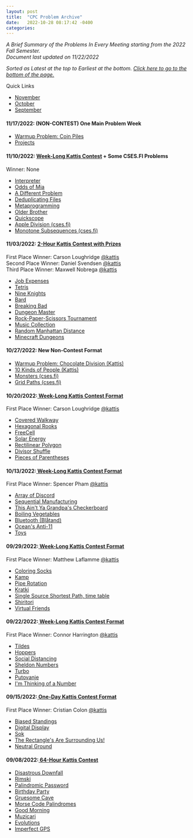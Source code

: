 ```yaml
---
layout: post
title:  "CPC Problem Archive"
date:   2022-10-28 08:17:42 -0400
categories: 
---
```

*A Brief Summary of the Problems In Every Meeting starting from the 2022 Fall Semester.*  
*Document last updated on 11/22/2022*

*Sorted as Latest at the top to Earliest at the bottom. <a href="#bottom">Click here to go to the bottom of the page.</a>*

Quick Links
<ul> 
	<li><a href = "#nov22">November</a></li>
	<li><a href = "#oct22">October</a></li>
	<li><a href = "#sep22">September</a></li>
</ul>


<div id = "nov22"></div>

#### 11/17/2022: (NON-CONTEST) One Main Problem Week
<ul>
	<li><a href = "https://cses.fi/problemset/task/1754">Warmup Problem: Coin Piles</a></li>
	<li><a href = "https://cses.fi/problemset/task/1140">Projects</a></li>
</ul>

#### 11/10/2022: <a href= "https://open.kattis.com/contests/ovi6xk"> Week-Long Kattis Contest</a> + Some CSES.FI Problems<br>
Winner: None
<ul>
	<li><a href = "https://open.kattis.com/contests/ovi6xk/problems/interpreter">Interpreter</a></li>
	<li><a href = "https://open.kattis.com/contests/ovi6xk/problems/odds">Odds of Mia</a></li>
	<li><a href = "https://open.kattis.com/contests/ovi6xk/problems/different">A Different Problem</a></li>
	<li><a href = "https://open.kattis.com/contests/ovi6xk/problems/deduplicatingfiles">Deduplicating Files</a></li>
	<li><a href = "https://open.kattis.com/contests/ovi6xk/problems/metaprogramming">Metaprogramming</a></li>
	<li><a href = "https://open.kattis.com/contests/ovi6xk/problems/olderbrother">Older Brother</a></li>
	<li><a href = "https://open.kattis.com/contests/ovi6xk/problems/quickscope">Quickscope</a></li>
	<li><a href = "https://cses.fi/problemset/task/1623/">Apple Division (cses.fi)</a></li>
	<li><a href = "https://cses.fi/problemset/task/2215">Monotone Subsequences (cses.fi)</a></li>
</ul>


#### 11/03/2022: <a href = "https://open.kattis.com/contests/vsrcu6/"> 2-Hour Kattis Contest with Prizes</a><br>
First Place Winner: Carson Loughridge <a href="https://open.kattis.com/users/carson-loughridge">@kattis</a><br>
Second Place Winner: Daniel Svendsen <a href="https://open.kattis.com/users/daniel-svendsen">@kattis</a><br>
Third Place Winner: Maxwell Nobrega <a href="https://open.kattis.com/users/maxwell-nobrega">@kattis</a><br>
<ul>
	<li><a href = "https://open.kattis.com/problems/jobexpenses">Job Expenses</a></li>
	<li><a href = "https://open.kattis.com/problems/tetris">Tetris</a></li>
	<li><a href = "https://open.kattis.com/problems/nineknights">Nine Knights</a></li>
	<li><a href = "https://open.kattis.com/problems/bard">Bard</a></li>
	<li><a href = "https://open.kattis.com/problems/breakingbad">Breaking Bad</a></li>
	<li><a href = "https://open.kattis.com/problems/dungeon">Dungeon Master</a></li>
	<li><a href = "https://open.kattis.com/problems/rockpaperscissors">Rock-Paper-Scissors Tournament</a></li>
	<li><a href = "https://open.kattis.com/problems/musiccollection">Music Collection</a></li>
	<li><a href = "https://open.kattis.com/problems/randommanhattan">Random Manhattan Distance</a></li>
	<li><a href = "https://open.kattis.com/problems/minecraftdungeons">Minecraft Dungeons</a></li>
</ul>

<div id = "oct22"></div>


#### 10/27/2022: New Non-Contest Format
<ul>
	<li><a href = "https://open.kattis.com/problems/chocolatedivision">Warmup Problem: Chocolate Division (Kattis)</a></li>
	<li><a href = "https://open.kattis.com/problems/10kindsofpeople">10 Kinds of People (Kattis)</a></li>
	<li><a href = "https://cses.fi/problemset/task/1194">Monsters (cses.fi)</a></li>
	<li><a href = "https://cses.fi/problemset/task/1638">Grid Paths (cses.fi)</a></li>
</ul>
 
 
#### 10/20/2022:<a href = "https://open.kattis.com/contests/pwfxjv"> Week-Long Kattis Contest Format</a><br>
First Place Winner: Carson Loughridge <a href="https://open.kattis.com/users/carson-loughridge">@kattis</a><br>
<ul>
	<li><a href = "https://open.kattis.com/problems/coveredwalkway">Covered Walkway</a></li>
	<li><a href = "https://open.kattis.com/problems/hexagonalrooks">Hexagonal Rooks</a></li>
	<li><a href = "https://open.kattis.com/problems/freecell">FreeCell</a></li>
	<li><a href = "https://open.kattis.com/problems/solarenergy">Solar Energy</a></li>
	<li><a href = "https://open.kattis.com/problems/rectilinear">Rectilinear Polygon</a></li>
	<li><a href = "https://open.kattis.com/problems/divisorshuffle">Divisor Shuffle</a></li>
	<li><a href = "https://open.kattis.com/problems/piecesofparentheses">Pieces of Parentheses</a></li>
</ul>


#### 10/13/2022:<a href = "https://open.kattis.com/contests/x3jzw8"> Week-Long Kattis Contest Format</a><br>
First Place Winner: Spencer Pham <a href="https://open.kattis.com/users/spencer-pham">@kattis</a><br>
<ul>
	<li><a href="https://open.kattis.com/problems/arrayofdiscord">Array of Discord</a></li>
	<li><a href="https://open.kattis.com/problems/sequentialmanufacturing">Sequential Manufacturing</a></li>
	<li><a href="https://open.kattis.com/problems/thisaintyourgrandpascheckerboard">This Ain't Ya Grandpa's Checkerboard</a></li>
	<li><a href="https://open.kattis.com/problems/vegetables">Boiling Vegetables</a></li>
	<li><a href="https://open.kattis.com/problems/bluetooth">Bluetooth (Blåtand)</a></li>
	<li><a href="https://open.kattis.com/problems/anti11">Ocean's Anti-11</a></li>
	<li><a href="https://open.kattis.com/problems/toys">Toys</a></li>
</ul>

<div id = "sep22"></div>


#### 09/29/2022:<a href = "https://open.kattis.com/contests/onp7ce"> Week-Long Kattis Contest Format</a><br>
First Place Winner: Matthew Laflamme <a href="https://open.kattis.com/users/matthew-laflamme">@kattis</a><br>
<ul>
	<li><a href="https://open.kattis.com/problems/color">Coloring Socks</a></li>
	<li><a href="https://open.kattis.com/problems/kamp">Kamp</a></li>
	<li><a href="https://open.kattis.com/problems/piperotation">Pipe Rotation</a></li>
	<li><a href="https://open.kattis.com/problems/kratki">Kratki</a></li>
	<li><a href="https://open.kattis.com/problems/shortestpath2">Single Source Shortest Path, time table</a></li>
	<li><a href="https://open.kattis.com/problems/shiritori">Shiritori</a></li>
	<li><a href="https://open.kattis.com/problems/virtualfriends">Virtual Friends</a></li>
</ul>

#### 09/22/2022:<a href = "https://open.kattis.com/contests/vwafm3"> Week-Long Kattis Contest Format</a><br>
First Place Winner: Connor Harrington <a href="https://open.kattis.com/users/connor-harrington">@kattis</a><br>
<ul>
	<li><a href="https://open.kattis.com/problems/tildes">Tildes</a></li>
	<li><a href="https://open.kattis.com/problems/hoppers">Hoppers</a></li>
	<li><a href="https://open.kattis.com/problems/socialdistancing2">Social Distancing</a></li>
	<li><a href="https://open.kattis.com/problems/sheldon">Sheldon Numbers</a></li>
	<li><a href="https://open.kattis.com/problems/turbo">Turbo</a></li>
	<li><a href="https://open.kattis.com/problems/putovanje">Putovanje</a></li>
	<li><a href="https://open.kattis.com/problems/thinkingofanumber">I'm Thinking of a Number</a></li>
</ul>

#### 09/15/2022:<a href = "https://open.kattis.com/contests/x7ys9i"> One-Day Kattis Contest Format</a><br>
First Place Winner: Cristian Colon <a href="https://open.kattis.com/users/cecolon">@kattis</a><br>
<ul>
	<li><a href="https://open.kattis.com/problems/standings">Biased Standings</a></li>
	<li><a href="https://open.kattis.com/problems/display">Digital Display</a></li>
	<li><a href="https://open.kattis.com/problems/sok">Sok</a></li>
	<li><a href="https://open.kattis.com/problems/rectanglesurrounding">The Rectangle's Are Surrounding Us!</a></li>
	<li><a href="https://open.kattis.com/problems/neutralground">Neutral Ground</a></li>
</ul>

<div id = "bottom"></div> 

#### 09/08/2022:<a href = "https://open.kattis.com/contests/ayw6gw"> 64-Hour Kattis Contest</a><br>
<ul>
	<li><a href="https://open.kattis.com/problems/downfall">Disastrous Downfall</a></li>
	<li><a href="https://open.kattis.com/problems/rimski">Rimski</a></li>
	<li><a href="https://open.kattis.com/problems/palindromicpassword">Palindromic Password</a></li>
	<li><a href="https://open.kattis.com/problems/birthday">Birthday Party</a></li>
	<li><a href="https://open.kattis.com/problems/gruesomecave">Gruesome Cave</a></li>
	<li><a href="https://open.kattis.com/problems/morsecodepalindromes">Morse Code Palindromes</a></li>
	<li><a href="https://open.kattis.com/problems/goodmorning">Good Morning</a></li>
	<li><a href="https://open.kattis.com/problems/muzicari">Muzicari</a></li>
	<li><a href="https://open.kattis.com/problems/evolutions">Evolutions</a></li>
	<li><a href="https://open.kattis.com/problems/imperfectgps">Imperfect GPS</a></li>

</ul>